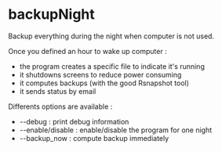 # backupNight
Backup everything during the night when computer is not used.

Once you defined an hour to wake up computer :
 - the program creates a specific file to indicate it's running
 - it shutdowns screens to reduce power consuming
 - it computes backups (with the good Rsnapshot tool)
 - it sends status by email
 
 Differents options are available :
 - --debug : print debug information
 - --enable/disable : enable/disable the program for one night
 - --backup_now : compute backup immediately
